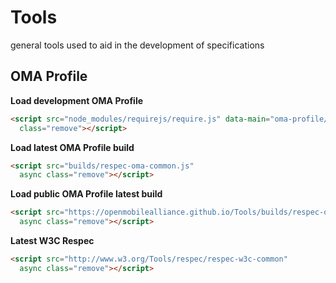 # Tools
general tools used to aid in the development of specifications

## OMA Profile

**Load development OMA Profile**
```html
<script src="node_modules/requirejs/require.js" data-main="oma-profile/oma" async
  class="remove"></script>
```

**Load latest OMA Profile build**
```html
<script src="builds/respec-oma-common.js"
  async class="remove"></script>
```

**Load public OMA Profile latest build**
```html
<script src="https://openmobilealliance.github.io/Tools/builds/respec-oma-common.js"
  async class="remove"></script>
```  

**Latest W3C Respec**
```html
<script src="http://www.w3.org/Tools/respec/respec-w3c-common"
  async class="remove"></script>
```
